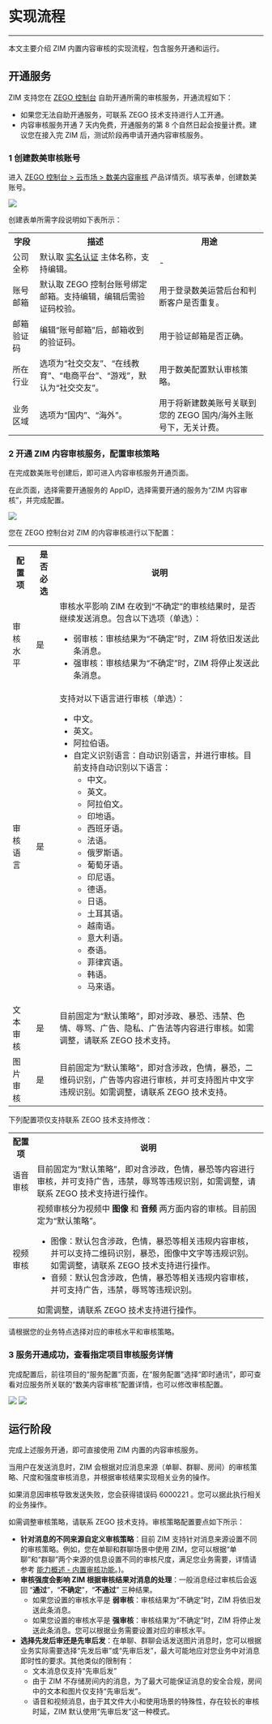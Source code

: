 # 实现流程

- - -

本文主要介绍 ZIM 内置内容审核的实现流程，包含服务开通和运行。

## 开通服务

ZIM 支持您在 [ZEGO 控制台](https://console.zego.im/) 自助开通所需的审核服务，开通流程如下：

<Note title="说明">

- 如果您无法自助开通服务，可联系 ZEGO 技术支持进行人工开通。
- 内容审核服务开通 7 天内免费，开通服务的第 8 个自然日起会按量计费。建议您在接入完 ZIM 后，测试阶段再申请开通内容审核服务。
</Note>

### 1 创建数美审核账号

进入 <a href="https://console.zego.im/cloudMarket/openProductionDetail/shumei" target="_blank">ZEGO 控制台 &gt; 云市场 &gt; 数美内容审核</a> 产品详情页。填写表单，创建数美账号。

<Frame width="512" height="auto" caption=""><img src="https://doc-media.zego.im/sdk-doc/Pics/console/cloud_market/info.jpeg" /></Frame>

创建表单所需字段说明如下表所示：

<table>

<tbody><tr>
<th>字段</th>
<th>描述</th>
<th>用途</th>
</tr>
<tr>
<td>公司全称</td>
<td>默认取 <a href="https://doc-zh.zego.im/article/14277" target="_blank">实名认证</a> 主体名称，支持编辑。</td>
<td>-</td>
</tr>
<tr>
<td>账号邮箱</td>
<td>默认取 ZEGO 控制台账号绑定邮箱。支持编辑，编辑后需验证码校验。</td>
<td>用于登录数美运营后台和判断客户是否重复。</td>
</tr>
<tr>
<td>邮箱验证码</td>
<td>编辑“账号邮箱”后，邮箱收到的验证码。</td>
<td>用于验证邮箱是否正确。</td>
</tr>
<tr>
<td>所在行业</td>
<td>选项为“社交交友”、“在线教育”、“电商平台”、“游戏”，默认为“社交交友”。</td>
<td>用于数美配置默认审核策略。</td>
</tr>
<tr>
<td>业务区域</td>
<td>选项为“国内”、“海外”。</td>
<td>用于将新建数美账号关联到您的 ZEGO 国内/海外主账号下，无关计费。</td>
</tr>
</tbody></table>

### 2 开通 ZIM 内容审核服务，配置审核策略

在完成数美账号创建后，即可进入内容审核服务开通页面。

在此页面，选择需要开通服务的 AppID，选择需要开通的服务为“ZIM 内容审核”，并完成配置。

<Frame width="512" height="auto" caption=""><img src="https://doc-media.zego.im/sdk-doc/Pics/ZIM/Moderation/ForZIM.jpeg" /></Frame>

您在 ZEGO 控制台对 ZIM 的内容审核进行以下配置：
<table>

<tbody><tr>
<th>配置项</th>
<th>是否必选</th>
<th>说明</th>
</tr>
<tr>
<td>审核水平</td>
<td>是</td>
<td>审核水平影响 ZIM 在收到“不确定”的审核结果时，是否继续发送消息。包含以下选项（单选）：<ul><li>弱审核：审核结果为“不确定”时，ZIM 将依旧发送此条消息。</li><li>强审核：审核结果为“不确定”时，ZIM 将停止发送此条消息。</li></ul></td>
</tr>
<tr>
<td>审核语言</td>
<td>是</td>
<td>支持对以下语言进行审核（单选）：<ul><li>中文。</li><li>英文。</li><li>阿拉伯语。</li><li>自定义识别语言：自动识别语言，并进行审核。目前支持自动识别以下语言：<ul><li>中文。</li><li>英文。</li><li>阿拉伯文。</li><li>印地语。</li><li>西班牙语。</li><li>法语。</li><li>俄罗斯语。</li><li>葡萄牙语。</li><li>印尼语。</li><li>德语。</li><li>日语。</li><li>土耳其语。</li><li>越南语。</li><li>意大利语。</li><li>泰语。</li><li>菲律宾语。</li><li>韩语。</li><li>马来语。</li></ul></li></ul></td>
</tr>
<tr>
<td>文本审核</td>
<td>是</td>
<td>目前固定为“默认策略”，即对涉政、暴恐、违禁、色情、辱骂、广告、隐私、广告法等内容进行审核。如需调整，请联系 ZEGO 技术支持。</td>
</tr>
<tr>
<td>图片审核</td>
<td>是</td>
<td>目前固定为“默认策略”，即对含涉政，色情，暴恐，二维码识别，广告等内容进行审核，并可支持图片中文字违规识别。如需调整，请联系 ZEGO 技术支持。</td>
</tr>
</tbody></table>

下列配置项仅支持联系 ZEGO 技术支持修改：

<table>

<tbody><tr>
<th>配置项</th>
<th>说明</th>
</tr>
<tr>
<td>语音审核</td>
<td>目前固定为“默认策略”，即对含涉政，色情，暴恐等内容进行审核，并可支持广告，违禁，辱骂等违规识别，如需调整，请联系 ZEGO 技术支持进行操作。</td>
</tr>
<tr>
<td>视频审核</td>
<td>视频审核分为视频中 <strong>图像</strong> 和 <strong>音频</strong> 两方面内容的审核。目前固定为“默认策略”。
<ul><li>图像：默认包含涉政，色情，暴恐等相关违规内容审核，并可以支持二维码识别，暴恐，图像中文字等违规识别。如需调整，请联系 ZEGO 技术支持进行操作。</li><li>音频：默认包含涉政，色情，暴恐等相关违规内容审核，并可支持广告，违禁，辱骂等违规识别。</li></ul>
如需调整，请联系 ZEGO 技术支持进行操作。</td>
</tr>
</tbody></table>

<Note title="说明">

请根据您的业务特点选择对应的审核水平和审核策略。
</Note>


### 3 服务开通成功，查看指定项目审核服务详情

完成配置后，前往项目的“服务配置”页面，在“服务配置”选择“即时通讯”，即可查看对应服务所关联的“数美内容审核”配置详情，也可以修改审核配置。

<Frame width="512" height="auto" caption=""><img src="https://doc-media.zego.im/sdk-doc/Pics/ZIM/Moderation/select_zim.jpeg" /></Frame>

<Frame width="512" height="auto" caption=""><img src="https://doc-media.zego.im/sdk-doc/Pics/console/cloud_market/check_ZIM.jpeg" /></Frame>


## 运行阶段

完成上述服务开通，即可直接使用 ZIM 内置的内容审核服务。

当用户在发送消息时，ZIM 会根据对应消息来源（单聊、群聊、房间）的审核策略、尺度和强度审核消息，并根据审核结果实现相关业务的操作。

如果消息因审核导致发送失败，您会获得错误码 6000221 。您可以据此执行相关的业务操作。

如需调整审核策略，请联系 ZEGO 技术支持。审核策略配置要点如下所示：
- **针对消息的不同来源自定义审核策略**：目前 ZIM 支持针对消息来源设置不同的审核策略。例如，您在单聊和群聊场景中使用 ZIM，您可以根据“单聊”和“群聊”两个来源的信息设置不同的审核尺度，满足您业务需要，详情请参考 [能力概述 - 内置审核功能](/zim-u3d/guides/content-moderation/overview#内置审核功能)。)。
- **审核强度会影响 ZIM 根据审核结果对消息的处理**：一般消息经过审核后会返回 “**通过**”，“**不确定**”，“**不通过**” 三种结果。
    - 如果您设置的审核水平是 **弱审核**：审核结果为“不确定”时，ZIM 将依旧发送此条消息。
    - 如果您设置的审核水平是 **强审核**：审核结果为“不确定”时，ZIM 将停止发送此条消息。您可以根据业务需要设置对应的审核水平。
- **选择先发后审还是先审后发**：在单聊、群聊会话发送图片消息时，您可以根据业务实际需要选择“先发后审”或“先审后发”，最大可能地应对您业务中对消息即时性的要求。其他类似的限制有：
    - 文本消息仅支持“先审后发”
    - 由于 ZIM 不存储房间内的消息，为了最大可能保证消息的安全合规，房间中的文本和图片仅支持“先审后发”。
    - 语音和视频消息，由于其文件大小和使用场景的特殊性，存在较长的审核时延，ZIM 默认使用“先审后发”这一种模式。


<Content />